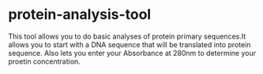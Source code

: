 # protein-analysis-tool
This tool allows you to do basic analyses of protein primary sequences.It allows you to start with a DNA sequence that will be translated into protein sequence.
Also lets you enter your Absorbance at 280nm to determine your proetin concentration.
